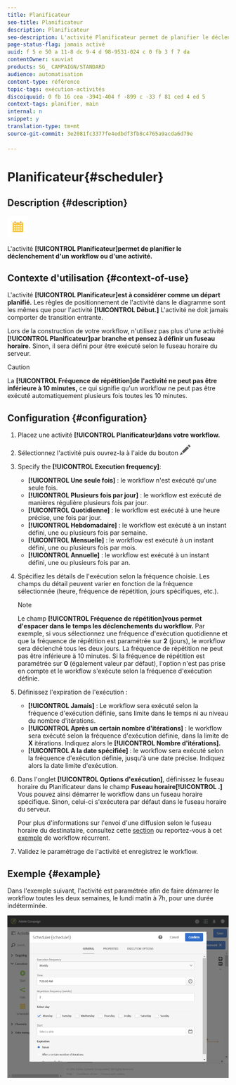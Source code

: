 ```yaml
---
title: Planificateur
seo-title: Planificateur
description: Planificateur
seo-description: L'activité Planificateur permet de planifier le déclenchement d'un workflow ou d'une activité.
page-status-flag: jamais activé
uuid: f 5 e 50 a 11-8 dc 9-4 d 98-9531-024 c 0 fb 3 f 7 da
contentOwner: sauviat
products: SG_ CAMPAIGN/STANDARD
audience: automatisation
content-type: référence
topic-tags: exécution-activités
discoiquuid: 0 fb 16 cea -3941-404 f -899 c -33 f 81 ced 4 ed 5
context-tags: planifier, main
internal: n
snippet: y
translation-type: tm+mt
source-git-commit: 3e2081fc3377fe4edbdf3fb8c4765a9acda6d79e

---
```



# Planificateur{#scheduler}

## Description {#description}

![](assets/scheduler.png)

L'activité **[!UICONTROL Planificateur]permet de planifier le déclenchement d'un workflow ou d'une activité.**

## Contexte d'utilisation {#context-of-use}

L'activité **[!UICONTROL Planificateur]est à considérer comme un départ planifié.** Les règles de positionnement de l'activité dans le diagramme sont les mêmes que pour l'activité **[!UICONTROL Début.]** L'activité ne doit jamais comporter de transition entrante.

Lors de la construction de votre workflow, n'utilisez pas plus d'une activité **[!UICONTROL Planificateur]par branche et pensez à définir un fuseau horaire.** Sinon, il sera défini pour être exécuté selon le fuseau horaire du serveur.

>[!CAUTION]
>
>La **[!UICONTROL Fréquence de répétition]de l'activité ne peut pas être inférieure à 10 minutes,** ce qui signifie qu'un workflow ne peut pas être exécuté automatiquement plusieurs fois toutes les 10 minutes.

## Configuration {#configuration}

1. Placez une activité **[!UICONTROL Planificateur]dans votre workflow.**
1. Sélectionnez l'activité puis ouvrez-la à l'aide du bouton ![, disponible dans les actions rapides qui s'affichent.](assets/edit_darkgrey-24px.png)
1. Specify the **[!UICONTROL Execution frequency]**:

   * **[!UICONTROL Une seule fois]** : le workflow n'est exécuté qu'une seule fois.
   * **[!UICONTROL Plusieurs fois par jour]** : le workflow est exécuté de manières régulière plusieurs fois par jour.
   * **[!UICONTROL Quotidienne]** : le workflow est exécuté à une heure précise, une fois par jour.
   * **[!UICONTROL Hebdomadaire]** : le workflow est exécuté à un instant défini, une ou plusieurs fois par semaine.
   * **[!UICONTROL Mensuelle]** : le workflow est exécuté à un instant défini, une ou plusieurs fois par mois.
   * **[!UICONTROL Annuelle]** : le workflow est exécuté à un instant défini, une ou plusieurs fois par an.

1. Spécifiez les détails de l'exécution selon la fréquence choisie. Les champs du détail peuvent varier en fonction de la fréquence sélectionnée (heure, fréquence de répétition, jours spécifiques, etc.).

   >[!NOTE]
   >
   >Le champ **[!UICONTROL Fréquence de répétition]vous permet d'espacer dans le temps les déclenchements du workflow.** Par exemple, si vous sélectionnez une fréquence d'exécution quotidienne et que la fréquence de répétition est paramétrée sur **2** (jours), le workflow sera déclenché tous les deux jours. La fréquence de répétition ne peut pas être inférieure à 10 minutes. Si la fréquence de répétition est paramétrée sur **0** (également valeur par défaut), l'option n'est pas prise en compte et le workflow s'exécute selon la fréquence d'exécution définie.

1. Définissez l'expiration de l'exécution :

   * **[!UICONTROL Jamais]** : Le workflow sera exécuté selon la fréquence d'exécution définie, sans limite dans le temps ni au niveau du nombre d'itérations.
   * **[!UICONTROL Après un certain nombre d'itérations]** : le workflow sera exécuté selon la fréquence d'exécution définie, dans la limite de **X** itérations. Indiquez alors le **[!UICONTROL Nombre d'itérations].**
   * **[!UICONTROL A la date spécifiée]** : le workflow sera exécuté selon la fréquence d'exécution définie, jusqu'à une date précise. Indiquez alors la date limite d'exécution.

1. Dans l'onglet **[!UICONTROL Options d'exécution]**, définissez le fuseau horaire du Planificateur dans le champ **Fuseau horaire[!UICONTROL .]** Vous pouvez ainsi démarrer le workflow dans un fuseau horaire spécifique. Sinon, celui-ci s'exécutera par défaut dans le fuseau horaire du serveur.

   Pour plus d'informations sur l'envoi d'une diffusion selon le fuseau horaire du destinataire, consultez cette [section](../../sending/using/sending-messages-at-the-recipient-s-time-zone.md) ou reportez-vous à cet [exemple](../../automating/using/push-notification-delivery.md#sending-a-recurring-push-notification-with-a-workflow) de workflow récurrent.

1. Validez le paramétrage de l'activité et enregistrez le workflow.

## Exemple {#example}

Dans l'exemple suivant, l'activité est paramétrée afin de faire démarrer le workflow toutes les deux semaines, le lundi matin à 7h, pour une durée indéterminée.

![](assets/wkf_scheduler_example.png)

